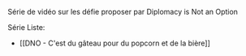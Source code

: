 
Série de vidéo sur les défie proposer par Diplomacy is Not an Option

Série Liste:
- [[DNO - C'est du gâteau pour du popcorn et de la bière]]
